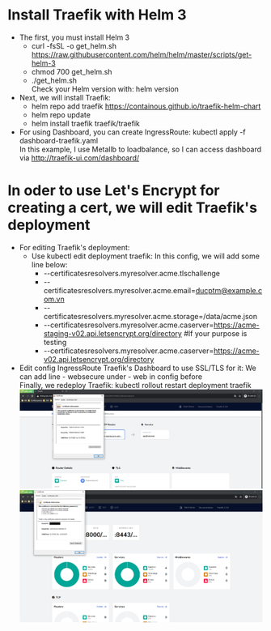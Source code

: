 # Install Traefik with Helm 3  
- The first, you must install Helm 3  
   - curl -fsSL -o get_helm.sh https://raw.githubusercontent.com/helm/helm/master/scripts/get-helm-3  
   - chmod 700 get_helm.sh  
   - ./get_helm.sh  
   Check your Helm version with: helm version  
 - Next, we will install Traefik:  
   - helm repo add traefik https://containous.github.io/traefik-helm-chart  
   - helm repo update  
   - helm install traefik traefik/traefik      
- For using Dashboard, you can create IngressRoute: kubectl apply -f dashboard-traefik.yaml  
In this example, I use Metallb to loadbalance, so I can access dashboard via http://traefik-ui.com/dashboard/  
# In oder to use Let's Encrypt for creating a cert, we will edit Traefik's deployment
- For editing Traefik's deployment:  
  -  Use kubectl edit deployment traefik: In this config, we will add some line below:  
        - --certificatesresolvers.myresolver.acme.tlschallenge
        - --certificatesresolvers.myresolver.acme.email=ducptm@example.com.vn
        - --certificatesresolvers.myresolver.acme.storage=/data/acme.json
        - --certificatesresolvers.myresolver.acme.caserver=https://acme-staging-v02.api.letsencrypt.org/directory #If your purpose is testing
        - --certificatesresolvers.myresolver.acme.caserver=https://acme-v02.api.letsencrypt.org/directory
- Edit config IngressRoute Traefik's Dashboard to use SSL/TLS for it: We can add line - websecure under - web in config before  
Finally, we redeploy Traefik: kubectl rollout restart deployment traefik
![Alt text](images/before.png?raw=true "Title")
![Alt text](images/Affter.png?raw=true "Title")

  
